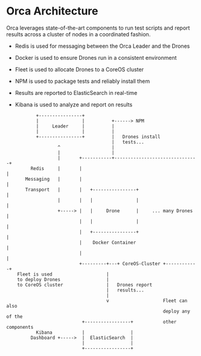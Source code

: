 # Orca Architecture

Orca leverages state-of-the-art components to run test scripts and report results across a cluster of nodes in a coordinated fashion.

* Redis is used for messaging between the Orca Leader and the Drones

* Docker is used to ensure Drones run in a consistent environment

* Fleet is used to allocate Drones to a CoreOS cluster

* NPM is used to package tests and reliably install them

* Results are reported to ElasticSearch in real-time

* Kibana is used to analyze and report on results

```
           +----------------+
           |                |          +------> NPM
           |     Leader     |          |
           |                |          |
           +----------------+          |   Drones install
                                       |   tests...
                   ^                   |
                   |                   |
                   |       +-----------+-------------------------------+
         Redis     |       |                                           |
       Messaging   |       |                                           |
       Transport   |       |   +----------------+                      |
                   |       |   |                |                      |
                   +-----> |   |     Drone      |     ... many Drones  |
                           |   |                |                      |
                           |   +----------------+                      |
                           |    Docker Container                       |
                           |                                           |
                           +---------+---+ CoreOS-Cluster +------------+
    Fleet is used                    |
    to deploy Drones                 |
    to CoreOS cluster                |   Drones report
                                     |   results...
                                     |
                                     v                    Fleet can also
                                                          deploy any of the
                            +-----------------+           other components
           Kibana           |                 |
         Dashboard +----->  |  ElasticSearch  |
                            |                 |
                            +-----------------+

```
